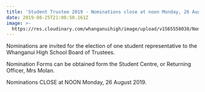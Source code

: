 ```yaml
---
title: 'Student Trustee 2019 - Nominations close at noon Monday, 26 August 2019'
date: 2019-08-25T21:08:50.161Z
image: >-
  https://res.cloudinary.com/whanganuihigh/image/upload/v1565558038/Nomination_Poster.jpg
---
```

Nominations are invited for the election of one student representative to the Whanganui High School Board of Trustees.

Nomination Forms can be obtained form the Student Centre, or Returning Officer, Mrs Molan.

Nominations CLOSE at NOON Monday, 26 August 2019.
